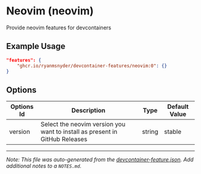 
# Neovim (neovim)

Provide neovim features for devcontainers

## Example Usage

```json
"features": {
    "ghcr.io/ryanmsnyder/devcontainer-features/neovim:0": {}
}
```

## Options

| Options Id | Description | Type | Default Value |
|-----|-----|-----|-----|
| version | Select the neovim version you want to install as present in GitHub Releases | string | stable |



---

_Note: This file was auto-generated from the [devcontainer-feature.json](https://github.com/ryanmsnyder/devcontainer-features/blob/main/src/neovim/devcontainer-feature.json).  Add additional notes to a `NOTES.md`._
